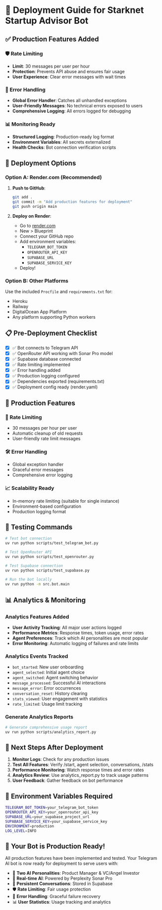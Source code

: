 # 🚀 Deployment Guide for Starknet Startup Advisor Bot

## ✅ Production Features Added

### 🛡️ Rate Limiting
- **Limit**: 30 messages per user per hour
- **Protection**: Prevents API abuse and ensures fair usage
- **User Experience**: Clear error messages with wait times

### 🔧 Error Handling
- **Global Error Handler**: Catches all unhandled exceptions
- **User-Friendly Messages**: No technical errors exposed to users
- **Comprehensive Logging**: All errors logged for debugging

### 📊 Monitoring Ready
- **Structured Logging**: Production-ready log format
- **Environment Variables**: All secrets externalized
- **Health Checks**: Bot connection verification scripts

## 🎯 Deployment Options

### Option A: Render.com (Recommended)

1. **Push to GitHub**:
   ```bash
   git add .
   git commit -m "Add production features for deployment"
   git push origin main
   ```

2. **Deploy on Render**:
   - Go to [render.com](https://render.com)
   - New > Blueprint
   - Connect your GitHub repo
   - Add environment variables:
     - `TELEGRAM_BOT_TOKEN`
     - `OPENROUTER_API_KEY`
     - `SUPABASE_URL`
     - `SUPABASE_SERVICE_KEY`
   - Deploy!

### Option B: Other Platforms

Use the included `Procfile` and `requirements.txt` for:
- Heroku
- Railway
- DigitalOcean App Platform
- Any platform supporting Python workers

## 📋 Pre-Deployment Checklist

- [x] ✅ Bot connects to Telegram API
- [x] ✅ OpenRouter API working with Sonar Pro model
- [x] ✅ Supabase database connected
- [x] ✅ Rate limiting implemented
- [x] ✅ Error handling added
- [x] ✅ Production logging configured
- [x] ✅ Dependencies exported (requirements.txt)
- [x] ✅ Deployment config ready (render.yaml)

## 🎨 Production Features

### 🔄 Rate Limiting
- 30 messages per hour per user
- Automatic cleanup of old requests
- User-friendly rate limit messages

### 🛠️ Error Handling
- Global exception handler
- Graceful error messages
- Comprehensive error logging

### 📈 Scalability Ready
- In-memory rate limiting (suitable for single instance)
- Environment-based configuration
- Production logging format

## 🧪 Testing Commands

```bash
# Test bot connection
uv run python scripts/test_telegram_bot.py

# Test OpenRouter API
uv run python scripts/test_openrouter.py

# Test Supabase connection
uv run python scripts/test_supabase.py

# Run the bot locally
uv run python -m src.bot.main
```

## 📊 Analytics & Monitoring

### Analytics Features Added
- **User Activity Tracking**: All major user actions logged
- **Performance Metrics**: Response times, token usage, error rates
- **Agent Preferences**: Track which AI personalities are most popular
- **Error Monitoring**: Automatic logging of failures and rate limits

### Analytics Events Tracked
- `bot_started`: New user onboarding
- `agent_selected`: Initial agent choice
- `agent_switched`: Agent switching behavior  
- `message_processed`: Successful AI interactions
- `message_error`: Error occurrences
- `conversation_reset`: History clearing
- `stats_viewed`: User engagement with statistics
- `rate_limited`: Usage limit tracking

### Generate Analytics Reports
```bash
# Generate comprehensive usage report
uv run python scripts/analytics_report.py
```

## 🎯 Next Steps After Deployment

1. **Monitor Logs**: Check for any production issues
2. **Test All Features**: Verify /start, agent selection, conversations, /stats
3. **Performance Monitoring**: Watch response times and error rates
4. **Analytics Review**: Use analytics_report.py to track usage patterns
5. **User Feedback**: Gather feedback on bot performance

## 🔧 Environment Variables Required

```bash
TELEGRAM_BOT_TOKEN=your_telegram_bot_token
OPENROUTER_API_KEY=your_openrouter_api_key
SUPABASE_URL=your_supabase_project_url
SUPABASE_SERVICE_KEY=your_supabase_service_key
ENVIRONMENT=production
LOG_LEVEL=INFO
```

## 🎉 Your Bot is Production Ready!

All production features have been implemented and tested. Your Telegram AI bot is now ready for deployment to serve users with:

- 🤖 **Two AI Personalities**: Product Manager & VC/Angel Investor
- 🧠 **Real-time AI**: Powered by Perplexity Sonar Pro
- 💾 **Persistent Conversations**: Stored in Supabase
- 🛡️ **Rate Limiting**: Fair usage protection
- 🔧 **Error Handling**: Graceful failure recovery
- 📊 **User Statistics**: Usage tracking and analytics
